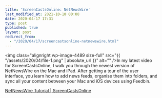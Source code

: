 ```yaml
---
title: 'ScreenCastsOnline: NetNewsWire'
last_modified_at: 2021-10-10 00:00
date: 2020-04-17 17:31
type: post
published: true
layout: post
redirect_from:
  - "/2020/04/17/screencastsonline-netnewswire.html"
---
```

<img class="alignright wp-image-4489 size-full" src="{{ "/assets/2020/04/file-1.png" | absolute_url }}" alt="" />In my latest video for ScreenCastsOnline, I walk you through the newest version of NetNewsWire on the Mac and iPad. After getting a tour of the user interface, you learn how to add news feeds, organise them into folders, and sync all your content between your Mac and iOS devices using Feedbin.  

<!--more-->

<a href="https://screencastsonline.com/tutorials/mac-apps/netnewswire?ref=cascades42">NetNewsWire Tutorial | ScreenCastsOnline</a>  
